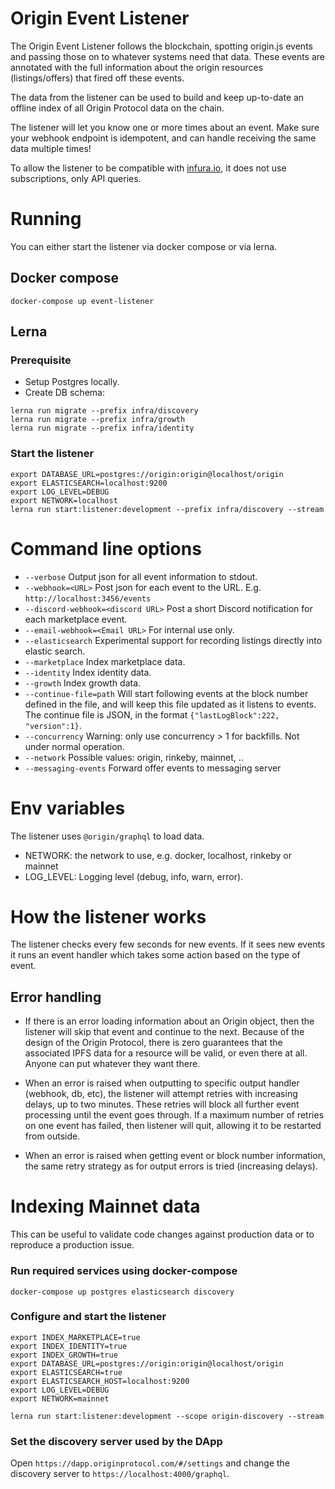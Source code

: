 # Origin Event Listener

The Origin Event Listener follows the blockchain, spotting origin.js events and passing those on to whatever systems need that data. These events are annotated with the full information about the origin resources (listings/offers) that fired off these events.

The data from the listener can be used to build and keep up-to-date an offline index of all Origin Protocol data on the chain.

The listener will let you know one or more times about an event. Make sure your webhook endpoint is idempotent, and can handle receiving the same data multiple times!

To allow the listener to be compatible with [infura.io](https://infura.io/), it does not use subscriptions, only API queries.

# Running

You can either start the listener via docker compose or via lerna.

## Docker compose

    docker-compose up event-listener

## Lerna
### Prerequisite
 - Setup Postgres locally.
 - Create DB schema:
```
lerna run migrate --prefix infra/discovery
lerna run migrate --prefix infra/growth
lerna run migrate --prefix infra/identity
```

### Start the listener
```
export DATABASE_URL=postgres://origin:origin@localhost/origin
export ELASTICSEARCH=localhost:9200
export LOG_LEVEL=DEBUG
export NETWORK=localhost
lerna run start:listener:development --prefix infra/discovery --stream
```

# Command line options
 - `--verbose` Output json for all event information to stdout.
 - `--webhook=<URL>` Post json for each event to the URL. E.g. `http://localhost:3456/events`
 - `--discord-webhook=<discord URL>` Post a short Discord notification for each marketplace event.
 - `--email-webhook=<Email URL>` For internal use only.
 - `--elasticsearch` Experimental support for recording listings directly into elastic search.
 - `--marketplace` Index marketplace data.
 - `--identity` Index identity data.
 - `--growth` Index growth data.
 - `--continue-file=path` Will start following events at the block number defined in the file, and will keep this file updated as it listens to events. The continue file is JSON, in the format `{"lastLogBlock":222, "version":1}`.
 - `--concurrency` Warning: only use concurrency > 1 for backfills. Not under normal operation.
 - `--network` Possible values: origin, rinkeby, mainnet, ..
 - `--messaging-events` Forward offer events to messaging server

# Env variables

The listener uses `@origin/graphql` to load data.
  - NETWORK: the network to use, e.g. docker, localhost, rinkeby or mainnet
  - LOG_LEVEL: Logging level (debug, info, warn, error).

# How the listener works

The listener checks every few seconds for new events. If it sees new events it runs an event handler which takes some action based on the type of event.

## Error handling

- If there is an error loading information about an Origin object, then the listener will skip that event and continue to the next. Because of the design of the Origin Protocol, there is zero guarantees that the associated IPFS data for a resource will be valid, or even there at all. Anyone can put whatever they want there.

- When an error is raised when outputting to specific output handler (webhook, db, etc), the listener will attempt retries with increasing delays, up to two minutes. These retries will block all further event processing until the event goes through. If a maximum number of retries on one event has failed, then listener will quit, allowing it to be restarted from outside.

- When an error is raised when getting event or block number information, the same retry strategy as for output errors is tried (increasing delays).

# Indexing Mainnet data

This can be useful to validate code changes against production data or to reproduce a production issue.

### Run required services using docker-compose

`docker-compose up postgres elasticsearch discovery`

### Configure and start the listener
```
export INDEX_MARKETPLACE=true
export INDEX_IDENTITY=true
export INDEX_GROWTH=true
export DATABASE_URL=postgres://origin:origin@localhost/origin
export ELASTICSEARCH=true
export ELASTICSEARCH_HOST=localhost:9200
export LOG_LEVEL=DEBUG
export NETWORK=mainnet

lerna run start:listener:development --scope origin-discovery --stream
```

### Set the discovery server used by the DApp

Open `https://dapp.originprotocol.com/#/settings` and change the discovery server to `https://localhost:4000/graphql`.

